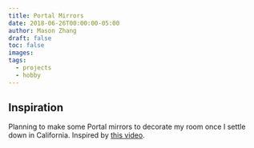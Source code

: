 ```yaml
---
title: Portal Mirrors
date: 2018-06-26T00:00:00-05:00
author: Mason Zhang
draft: false
toc: false
images:
tags:
  - projects
  - hobby
---
```


## Inspiration

Planning to make some Portal mirrors to decorate my room once I settle down in California. Inspired by [this video](https://www.youtube.com/watch?v=VTJPlJ7I_tU).
